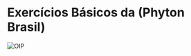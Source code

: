 # Exercícios Básicos da (Phyton Brasil)

![OIP](https://github.com/Dilectus-a-Deo/Python-basico/assets/156959341/f7346dc2-217f-46f5-b51c-039e25264d98)





